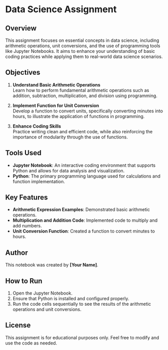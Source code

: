 # Data Science Assignment

## Overview

This assignment focuses on essential concepts in data science, including arithmetic operations, unit conversions, and the use of programming tools like Jupyter Notebooks. It aims to enhance your understanding of basic coding practices while applying them to real-world data science scenarios.

## Objectives

1. **Understand Basic Arithmetic Operations**  
   Learn how to perform fundamental arithmetic operations such as addition, subtraction, multiplication, and division using programming.

2. **Implement Function for Unit Conversion**  
   Develop a function to convert units, specifically converting minutes into hours, to illustrate the application of functions in programming.

3. **Enhance Coding Skills**  
   Practice writing clean and efficient code, while also reinforcing the importance of modularity through the use of functions.

## Tools Used

- **Jupyter Notebook**: An interactive coding environment that supports Python and allows for data analysis and visualization.
- **Python**: The primary programming language used for calculations and function implementation.

## Key Features

- **Arithmetic Expression Examples**: Demonstrated basic arithmetic operations.
- **Multiplication and Addition Code**: Implemented code to multiply and add numbers.
- **Unit Conversion Function**: Created a function to convert minutes to hours.

## Author

This notebook was created by **[Your Name]**.

## How to Run

1. Open the Jupyter Notebook.
2. Ensure that Python is installed and configured properly.
3. Run the code cells sequentially to see the results of the arithmetic operations and unit conversions.

## License

This assignment is for educational purposes only. Feel free to modify and use the code as needed.
